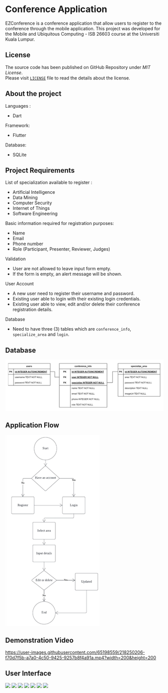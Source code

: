 
# Conference Application

EZConference is a conference application that allow users to register to the conference through the mobile application. This project was developed for the Mobile and Ubiquitous Computing - ISB 26603 course at the Universiti Kuala Lumpur.

## License

The source code has been published on GitHub Repository under  _MIT License_.  
Please visit  [`LICENSE`](https://github.com/iamashraff/EZConference-Application/blob/main/LICENSE)  file to read the details about the license.

## About the project

Languages :
- Dart

Framework:
- Flutter

Database:
- SQLite


## Project Requirements

List of specialization available to register :
- Artificial Intelligence
- Data Mining
- Computer Security
- Internet of Things
- Software Engineering

Basic information required for registration purposes:
- Name
- Email
- Phone number
- Role (Participant, Presenter, Reviewer, Judges)

Validation
- User are not allowed to leave input form empty.
- If the form is empty, an alert message will be shown.

User Account
- A new user need to register their username and password.
- Existing user able to login with their existing login credentials.
- Existing user able to view, edit and/or delete their conference registration details.

Database
- Need to have three (3) tables which are `conference_info`, `specialize_area` and `login`.



## Database

<img src="https://raw.githubusercontent.com/iamashraff/Conference-Application/main/img/database2.jpg" width=700>

## Application Flow

<img src="https://raw.githubusercontent.com/iamashraff/Conference-Application/main/img/flowchart2.jpg" width=300>

## Demonstration Video


https://user-images.githubusercontent.com/65198559/218250206-f70d7f5b-a7a0-4c50-9425-9257b8f4a91a.mp4?width=200&height=200

## User Interface

<img src="https://raw.githubusercontent.com/iamashraff/EZConference-Application/main/img/main.gif" width=250> <img src="https://raw.githubusercontent.com/iamashraff/EZConference-Application/main/img/register.gif" width=250> <img src="https://raw.githubusercontent.com/iamashraff/EZConference-Application/main/img/login.gif" width=250> <img src="https://raw.githubusercontent.com/iamashraff/EZConference-Application/main/img/pages.gif" width=250> <img src="https://raw.githubusercontent.com/iamashraff/EZConference-Application/main/img/events.gif" width=250> <img src="https://raw.githubusercontent.com/iamashraff/EZConference-Application/main/img/participate.gif" width=250> <img src="https://raw.githubusercontent.com/iamashraff/EZConference-Application/main/img/editdelete.gif" width=250>

